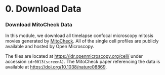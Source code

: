 # 0. Download Data

### Download MitoCheck Data

In this module, we download all timelapse confocal microscopy mitosis movies generated by [MitoCheck](https://www.mitocheck.org/). All of the single cell profiles are publicly available and hosted by Open Microscopy.

The files are located at https://idr.openmicroscopy.org/cell/ under accession `idr0013(screenA)`.
The  MitoCheck paper referencing the data is available at https://doi.org/10.1038/nature08869.
